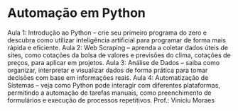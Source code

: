# Automação em Python
Aula 1: Introdução ao Python – crie seu primeiro programa do zero e descubra como utilizar inteligência artificial para programar de forma mais rápida e eficiente.
Aula 2: Web Scraping – aprenda a coletar dados úteis de sites, como cotações da bolsa de valores e previsões do clima, cotações de preços, para aplicar em projetos.
Aula 3: Análise de Dados – saiba como organizar, interpretar e visualizar dados de forma prática para tomar decisões com base em informações reais.
Aula 4: Automatização de Sistemas – veja como Python pode interagir com diferentes plataformas, permitindo a automação de tarefas manuais, como preenchimento de formulários e execução de processos repetitivos.
Prof.: Viniciu Moraes
 
